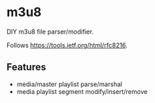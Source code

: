 # m3u8

DIY m3u8 file parser/modifier.

Follows https://tools.ietf.org/html/rfc8216.

## Features

- media/master playlist parse/marshal
- media playlist segment modify/insert/remove
